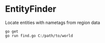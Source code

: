 # EntityFinder

Locate entities with nametags from region data

```
go get
go run find.go C:/path/to/world
```